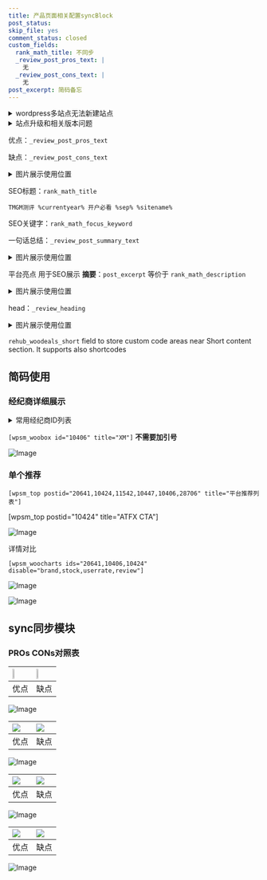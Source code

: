 ```yaml
---
title: 产品页面相关配置syncBlock
post_status: 
skip_file: yes
comment_status: closed
custom_fields:
  rank_math_title: 不同步
  _review_post_pros_text: |
    无
  _review_post_cons_text: |
    无
post_excerpt: 简码备忘
---
```

<details><summary>wordpress多站点无法新建站点</summary>

<li>和报错需要清理cookies一样的原因</li>
<li>wp-config.php里面<code>define( 'SUBDOMAIN_INSTALL', false );//子域名安装</code></li>
<li>新建子站点是用<code>define( 'SUBDOMAIN_INSTALL', true);//子域名安装</code> 完成以后，改成<code>false</code></li>
</details>

<details><summary>站点升级和相关版本问题</summary>

<p>wordpress：5.9.9
woocommerce：7.5.1
出现问题的地方：主题选项里面>><strong>Product layout >>compact style</strong></p>
<p>如何出现没有用过的字段 导致无法保存。先导出配置 然后进行修改，后面再次恢复即可。</p>
<p>出现部分字段无法显示时，需要返回默认布局后，对产品进行保存就好了。</p>
<p></p>
</details>

优点：`_review_post_pros_text`

缺点：`_review_post_cons_text`

<details><summary>图片展示使用位置</summary>

<img src="https://prod-files-secure.s3.us-west-2.amazonaws.com/39ed1227-6d7d-4570-be36-9ccd4a2c4241/f51d3d83-55d4-4bdf-9604-f37ec77ab556/Untitled.png?X-Amz-Algorithm=AWS4-HMAC-SHA256&X-Amz-Content-Sha256=UNSIGNED-PAYLOAD&X-Amz-Credential=ASIAZI2LB466QSXTXYF2%2F20250619%2Fus-west-2%2Fs3%2Faws4_request&X-Amz-Date=20250619T165521Z&X-Amz-Expires=3600&X-Amz-Security-Token=IQoJb3JpZ2luX2VjEMH%2F%2F%2F%2F%2F%2F%2F%2F%2F%2FwEaCXVzLXdlc3QtMiJGMEQCIHbXmRnYVxeWqzPWl4hhE60eOixpHAaDqTmEvNh6UAImAiA6nI66OEkFpnrnAvSg9fJdXls%2FsjDhYV%2BEmY%2FH2OT%2FLiqIBAiq%2F%2F%2F%2F%2F%2F%2F%2F%2F%2F8BEAAaDDYzNzQyMzE4MzgwNSIMG%2BZ2L8rITmxMj4WJKtwDTRDmd7xP4VSdah2s1Z5MBc5TYpiTs2Oxt4%2F3M%2FyMScy8EWL4cVlUVripcT1ieALtyXc9PkrNqrzzVMqGaa4E%2BI9fvlBXj8Tt0%2BUNwkQlJsj7BmHIW0BPh%2B0%2Bt7ceiK2%2BpJHa28jGHZCjI7RMiRuxBX3OsyqgIIg0t%2FV%2BS05KJ5hr2BUjmC6pb%2BxzlV6wTSHu2jIyZeRZG4biKHe082nS7sSs%2BumAR%2FEe8SSYlkoW7%2Fb6e6oL5cLOCKLET%2BzJj7dkDkMBpZp70VZwL0M1P7g40aHKQRT22jMCbpy%2B0k2wq5MC8DtrGiP38W7C6kKqIbNE5jtkK0jww0s%2FWNCprMqHvYRPMslCYAOpZiPNtHCHRq43JdP7qQvN2gDoEx3Np1PidRaxeLndReRU8wK2B1aV2XvjfhBwLcKo9LcWkbBKyDPaSmeuS2s1VvBq%2BiPbFLhGnszDnwgTUj0NsPIKSSWPob3cIlL9BnrktAc6CMowwPNJu6HRwFaJSLSgsfVkCphK2xpTXR8zPDqwJyrJmeCq1n%2FbuFdKdnOtr10irIk1cdFDXGplimMiRKIIW8QxwO04YRgCYeLAVSGnKQMf2%2F4V7KUye8uON5h8nQMkZrvM00AnP%2BrbNhkkrKqCsR8w6frQwgY6pgGkpdbu1ksioTcsN%2FEfTk0iDsuKwbl5Pi4hdQyXlTMPqb1eEceOZqrAJ2BOg8KoTr7%2FSxz7Dh1zZDjgZnoWPXBtBQLt0Wcf6OZe2yuNzLd4zQheb5pJm6uR8eQtpVbQVqJkn24YshVriWCiGxsRS%2BnmXMaqyxMBf3Xgm%2Bq08YynPa30IiHkex2bEehzdEsrahExCfmTj1UW0cnbDi8WVqPwYJ0hqiiy&X-Amz-Signature=05ee99675ae4199c6a1a315e9b126192a8fc5bf2cd1020f1f153abc283dbfcac&X-Amz-SignedHeaders=host&x-amz-checksum-mode=ENABLED&x-id=GetObject" alt="Image">
</details>

SEO标题：`rank_math_title`

`TMGM测评 %currentyear% 开户必看 %sep% %sitename%`

SEO关键字：`rank_math_focus_keyword`

一句话总结：`_review_post_summary_text`

<details><summary>图片展示使用位置</summary>

<img src="https://prod-files-secure.s3.us-west-2.amazonaws.com/39ed1227-6d7d-4570-be36-9ccd4a2c4241/4b96a922-296c-4f4e-8630-d1c870cbce01/Untitled.png?X-Amz-Algorithm=AWS4-HMAC-SHA256&X-Amz-Content-Sha256=UNSIGNED-PAYLOAD&X-Amz-Credential=ASIAZI2LB466YRLUP2JF%2F20250619%2Fus-west-2%2Fs3%2Faws4_request&X-Amz-Date=20250619T165521Z&X-Amz-Expires=3600&X-Amz-Security-Token=IQoJb3JpZ2luX2VjEMH%2F%2F%2F%2F%2F%2F%2F%2F%2F%2FwEaCXVzLXdlc3QtMiJHMEUCIQCDV2zIuiK8uXL6kgESC%2FsopCs1ZsgN9ACOG0lBXaR1PwIgBASbGVb1seft89h4MhfT7XInHHiD5ktX3MBk5wvM2OcqiAQIqv%2F%2F%2F%2F%2F%2F%2F%2F%2F%2FARAAGgw2Mzc0MjMxODM4MDUiDBxS8JU28x6OnltNTircA3KXupVRiheGsKlgde5SD0J8VXhWnErhBwWwq4F79VDvbw0OwHbKzYN%2B0xG4TF1FvSBHcdrv9RLeqpGH1L%2BOk8bMxX5%2Bk%2B0KXkpOTabWdYxFsWzi2pSwKFxOtH0E2I1qxeuNicylbiTil859pxI21IzxcAIKHuHPn2d57%2FNsaK2pNHnp09Lk96yn4LAjtg%2FQ4kFznjdB1fBn0%2B3egCr3x%2FFrhfYycXtX48pTXQonao6dGNDVsdGOiT27tdeNyvG4l%2BW5Fm91vkb9nuws2kDJyOi%2FeF4nTAwSyYGqRXhJs1VDIAk5dlPqpB0YEiH%2FATFESumiNvVjuonsp43rFWPkbx7HrMwOtjBtrce4xVlhfFcvWNnb6E8bGzdcVCE%2BxP5JfbDiisYZJ4Mo2fBj%2BtnXZFk6dgPpuI%2BWYX6xx2xeuzbEPpG9P84KEsfeUfrZMpBBySMG2lcrvfe9x8RPmFDq%2FGKc%2FJfnBt8NlwsKMJaaQpohwtykK6%2FecEUC2J%2BKaXSYQ84QagzLSG%2BFiX35CWzWLmi9K55uq%2BDSFyYMfkBs%2FYi24sLFV3FmmHmsa80de6FCKfrkvTbgFuSPHa%2F3cc2B%2FPnGmrsT4BwWW2ToEHI%2FX0cfv3yB748%2FtZQMFb2jMN%2F60MIGOqUB9wizntUpSE5DN5NQg%2BT%2FLs9ZP5XUf6xFHN9jwHfe2Pu2LYX0Rh43ziqRutSSIhg09bHl2diVEwwjoRoKUQ3o20ZqBuz%2Frsdfdj7ejLrDSY4Ld%2F7K0PImBkyLxFeo34MgGSVQLFwlV2AmO9l6YTBNeqP1H%2BJUhMTtgdYzmd9Z2q2%2F2iKY7MWWSovJMu4e%2BbuG77VaSJCrtFsr715ecfXDTLoe1aPk&X-Amz-Signature=0cb7ac86ca221c4b40a521ec9ab30ead82e4de25648d4cfe05a7a02a097f5c3c&X-Amz-SignedHeaders=host&x-amz-checksum-mode=ENABLED&x-id=GetObject" alt="Image">
</details>

平台亮点 用于SEO展示 **摘要**：`post_excerpt`  等价于 `rank_math_description`

<details><summary>图片展示使用位置</summary>

<img src="https://prod-files-secure.s3.us-west-2.amazonaws.com/39ed1227-6d7d-4570-be36-9ccd4a2c4241/1ee11f63-b60a-4dfe-a7a7-d58ff23b5d88/Untitled.png?X-Amz-Algorithm=AWS4-HMAC-SHA256&X-Amz-Content-Sha256=UNSIGNED-PAYLOAD&X-Amz-Credential=ASIAZI2LB466TDOAV3JN%2F20250619%2Fus-west-2%2Fs3%2Faws4_request&X-Amz-Date=20250619T165522Z&X-Amz-Expires=3600&X-Amz-Security-Token=IQoJb3JpZ2luX2VjEMH%2F%2F%2F%2F%2F%2F%2F%2F%2F%2FwEaCXVzLXdlc3QtMiJHMEUCIDOmGk1CVqs%2FOM8Y%2FxDyi2o1wUA1rYTYj4gI2CCRZmlYAiEA8aPzWKY%2BTVr9GgJ%2BNYnHOWp%2F0jWxZ8I39iw1KbVw%2FjIqiAQIqv%2F%2F%2F%2F%2F%2F%2F%2F%2F%2FARAAGgw2Mzc0MjMxODM4MDUiDAB3LqdBwVd8cl6FuircA9sbaAsA0FiBr34vo1eaLlDQiYxTgdEgwWyMX7Zgx1e2osBO5tB%2FMkFRKsLaMYbhnHTshXZuikCFL73fO2jWOccMb5ZdS%2B0EI1U1B8hQvcosvuTKi0vkbwsVTUvzzXCv7un8%2FV7OETw9kb4JqRpQWcCM2KFc%2FGXYv19wdo8aML8HYHZW1mMS9N%2BNE2rp%2BnKtlYoiOlYSofOghhKsNiIj%2BEuaSm6Zx7pS%2BFQNukbvTD8n2yhWcRkUDNvCqZvh%2BowrcgVIdwrEtbCNqQVgnggE9CC711yUbROOb89Y4GS4wX11xh6%2FObMAxUiyaKWiuvh1dfdf%2F%2Bx3NRy%2BIlwy9ciUHZXWw3ks2p2FENbyBbl4tQgi97ZruDSCYpPb%2FadX5PBVNEyVavOZnPhx6mvYPbfPg3G5ILo%2BdJqMjKGvgfELZFZ%2FttuAs%2BwG9LQo8wuSmA3d2gD%2F%2B0MO6tGk27lgz74t9rUhoGeIEhmbF4spT2Hy03uGdLajOF7jQl%2FRBSIQM5hlkarirMEz8kg%2BrVF48clUdjRki0HmxzHTTlJopwZzBQnZ7%2BbSGdCWmJwFScejRvkFm8ga21RH%2BZ12V%2BA%2BPs4HUvKXYSTRDyoZx4E2tDG1UvfyB6pimh%2B52wJ0k5gmMNf60MIGOqUB3ekuBBEYnerUvdgNK3ve3B3pE9j7YqpgFq9p4Y%2FdKeyDatzN0qeBS9Zqri9tBTCjNtN0uIA4kbA8m5mg2d8NaBtCUrm53g3PbSYjTRT7qYZqOJ0cjfdkjR2Zt2LtfKTBsofHEZMbnOh4W5hDCno5MJNpgNg3OIVIx2bPT3RIfMShDwB4jLkFxgFa9bYLDThUGdtOqVZlA%2BxwAdV56Ba077rZcEJA&X-Amz-Signature=b611990ed82da450516cd2c78c58230b502c6c1309952305912ff1ffc7edc44a&X-Amz-SignedHeaders=host&x-amz-checksum-mode=ENABLED&x-id=GetObject" alt="Image">
<img src="https://prod-files-secure.s3.us-west-2.amazonaws.com/39ed1227-6d7d-4570-be36-9ccd4a2c4241/ad4118b5-78d8-4fbe-801e-3b29b5d99c01/Untitled.png?X-Amz-Algorithm=AWS4-HMAC-SHA256&X-Amz-Content-Sha256=UNSIGNED-PAYLOAD&X-Amz-Credential=ASIAZI2LB466TDOAV3JN%2F20250619%2Fus-west-2%2Fs3%2Faws4_request&X-Amz-Date=20250619T165522Z&X-Amz-Expires=3600&X-Amz-Security-Token=IQoJb3JpZ2luX2VjEMH%2F%2F%2F%2F%2F%2F%2F%2F%2F%2FwEaCXVzLXdlc3QtMiJHMEUCIDOmGk1CVqs%2FOM8Y%2FxDyi2o1wUA1rYTYj4gI2CCRZmlYAiEA8aPzWKY%2BTVr9GgJ%2BNYnHOWp%2F0jWxZ8I39iw1KbVw%2FjIqiAQIqv%2F%2F%2F%2F%2F%2F%2F%2F%2F%2FARAAGgw2Mzc0MjMxODM4MDUiDAB3LqdBwVd8cl6FuircA9sbaAsA0FiBr34vo1eaLlDQiYxTgdEgwWyMX7Zgx1e2osBO5tB%2FMkFRKsLaMYbhnHTshXZuikCFL73fO2jWOccMb5ZdS%2B0EI1U1B8hQvcosvuTKi0vkbwsVTUvzzXCv7un8%2FV7OETw9kb4JqRpQWcCM2KFc%2FGXYv19wdo8aML8HYHZW1mMS9N%2BNE2rp%2BnKtlYoiOlYSofOghhKsNiIj%2BEuaSm6Zx7pS%2BFQNukbvTD8n2yhWcRkUDNvCqZvh%2BowrcgVIdwrEtbCNqQVgnggE9CC711yUbROOb89Y4GS4wX11xh6%2FObMAxUiyaKWiuvh1dfdf%2F%2Bx3NRy%2BIlwy9ciUHZXWw3ks2p2FENbyBbl4tQgi97ZruDSCYpPb%2FadX5PBVNEyVavOZnPhx6mvYPbfPg3G5ILo%2BdJqMjKGvgfELZFZ%2FttuAs%2BwG9LQo8wuSmA3d2gD%2F%2B0MO6tGk27lgz74t9rUhoGeIEhmbF4spT2Hy03uGdLajOF7jQl%2FRBSIQM5hlkarirMEz8kg%2BrVF48clUdjRki0HmxzHTTlJopwZzBQnZ7%2BbSGdCWmJwFScejRvkFm8ga21RH%2BZ12V%2BA%2BPs4HUvKXYSTRDyoZx4E2tDG1UvfyB6pimh%2B52wJ0k5gmMNf60MIGOqUB3ekuBBEYnerUvdgNK3ve3B3pE9j7YqpgFq9p4Y%2FdKeyDatzN0qeBS9Zqri9tBTCjNtN0uIA4kbA8m5mg2d8NaBtCUrm53g3PbSYjTRT7qYZqOJ0cjfdkjR2Zt2LtfKTBsofHEZMbnOh4W5hDCno5MJNpgNg3OIVIx2bPT3RIfMShDwB4jLkFxgFa9bYLDThUGdtOqVZlA%2BxwAdV56Ba077rZcEJA&X-Amz-Signature=1c6fe05d478ef56a5908031253503e69d96ede60872f0d461b876fdf0f6aa3ea&X-Amz-SignedHeaders=host&x-amz-checksum-mode=ENABLED&x-id=GetObject" alt="Image">
<img src="https://prod-files-secure.s3.us-west-2.amazonaws.com/39ed1227-6d7d-4570-be36-9ccd4a2c4241/a38cf7c9-a79c-4b64-9e94-13589fe0758b/Untitled.png?X-Amz-Algorithm=AWS4-HMAC-SHA256&X-Amz-Content-Sha256=UNSIGNED-PAYLOAD&X-Amz-Credential=ASIAZI2LB466TDOAV3JN%2F20250619%2Fus-west-2%2Fs3%2Faws4_request&X-Amz-Date=20250619T165522Z&X-Amz-Expires=3600&X-Amz-Security-Token=IQoJb3JpZ2luX2VjEMH%2F%2F%2F%2F%2F%2F%2F%2F%2F%2FwEaCXVzLXdlc3QtMiJHMEUCIDOmGk1CVqs%2FOM8Y%2FxDyi2o1wUA1rYTYj4gI2CCRZmlYAiEA8aPzWKY%2BTVr9GgJ%2BNYnHOWp%2F0jWxZ8I39iw1KbVw%2FjIqiAQIqv%2F%2F%2F%2F%2F%2F%2F%2F%2F%2FARAAGgw2Mzc0MjMxODM4MDUiDAB3LqdBwVd8cl6FuircA9sbaAsA0FiBr34vo1eaLlDQiYxTgdEgwWyMX7Zgx1e2osBO5tB%2FMkFRKsLaMYbhnHTshXZuikCFL73fO2jWOccMb5ZdS%2B0EI1U1B8hQvcosvuTKi0vkbwsVTUvzzXCv7un8%2FV7OETw9kb4JqRpQWcCM2KFc%2FGXYv19wdo8aML8HYHZW1mMS9N%2BNE2rp%2BnKtlYoiOlYSofOghhKsNiIj%2BEuaSm6Zx7pS%2BFQNukbvTD8n2yhWcRkUDNvCqZvh%2BowrcgVIdwrEtbCNqQVgnggE9CC711yUbROOb89Y4GS4wX11xh6%2FObMAxUiyaKWiuvh1dfdf%2F%2Bx3NRy%2BIlwy9ciUHZXWw3ks2p2FENbyBbl4tQgi97ZruDSCYpPb%2FadX5PBVNEyVavOZnPhx6mvYPbfPg3G5ILo%2BdJqMjKGvgfELZFZ%2FttuAs%2BwG9LQo8wuSmA3d2gD%2F%2B0MO6tGk27lgz74t9rUhoGeIEhmbF4spT2Hy03uGdLajOF7jQl%2FRBSIQM5hlkarirMEz8kg%2BrVF48clUdjRki0HmxzHTTlJopwZzBQnZ7%2BbSGdCWmJwFScejRvkFm8ga21RH%2BZ12V%2BA%2BPs4HUvKXYSTRDyoZx4E2tDG1UvfyB6pimh%2B52wJ0k5gmMNf60MIGOqUB3ekuBBEYnerUvdgNK3ve3B3pE9j7YqpgFq9p4Y%2FdKeyDatzN0qeBS9Zqri9tBTCjNtN0uIA4kbA8m5mg2d8NaBtCUrm53g3PbSYjTRT7qYZqOJ0cjfdkjR2Zt2LtfKTBsofHEZMbnOh4W5hDCno5MJNpgNg3OIVIx2bPT3RIfMShDwB4jLkFxgFa9bYLDThUGdtOqVZlA%2BxwAdV56Ba077rZcEJA&X-Amz-Signature=bcf5c45321fed450b645809a39714c7c6a9f05a3476ce1efa49055faf0131dc8&X-Amz-SignedHeaders=host&x-amz-checksum-mode=ENABLED&x-id=GetObject" alt="Image">
<img src="https://prod-files-secure.s3.us-west-2.amazonaws.com/39ed1227-6d7d-4570-be36-9ccd4a2c4241/7da6fc1e-d2ac-42ae-8c75-cb5749aa18f6/Untitled.png?X-Amz-Algorithm=AWS4-HMAC-SHA256&X-Amz-Content-Sha256=UNSIGNED-PAYLOAD&X-Amz-Credential=ASIAZI2LB466TDOAV3JN%2F20250619%2Fus-west-2%2Fs3%2Faws4_request&X-Amz-Date=20250619T165522Z&X-Amz-Expires=3600&X-Amz-Security-Token=IQoJb3JpZ2luX2VjEMH%2F%2F%2F%2F%2F%2F%2F%2F%2F%2FwEaCXVzLXdlc3QtMiJHMEUCIDOmGk1CVqs%2FOM8Y%2FxDyi2o1wUA1rYTYj4gI2CCRZmlYAiEA8aPzWKY%2BTVr9GgJ%2BNYnHOWp%2F0jWxZ8I39iw1KbVw%2FjIqiAQIqv%2F%2F%2F%2F%2F%2F%2F%2F%2F%2FARAAGgw2Mzc0MjMxODM4MDUiDAB3LqdBwVd8cl6FuircA9sbaAsA0FiBr34vo1eaLlDQiYxTgdEgwWyMX7Zgx1e2osBO5tB%2FMkFRKsLaMYbhnHTshXZuikCFL73fO2jWOccMb5ZdS%2B0EI1U1B8hQvcosvuTKi0vkbwsVTUvzzXCv7un8%2FV7OETw9kb4JqRpQWcCM2KFc%2FGXYv19wdo8aML8HYHZW1mMS9N%2BNE2rp%2BnKtlYoiOlYSofOghhKsNiIj%2BEuaSm6Zx7pS%2BFQNukbvTD8n2yhWcRkUDNvCqZvh%2BowrcgVIdwrEtbCNqQVgnggE9CC711yUbROOb89Y4GS4wX11xh6%2FObMAxUiyaKWiuvh1dfdf%2F%2Bx3NRy%2BIlwy9ciUHZXWw3ks2p2FENbyBbl4tQgi97ZruDSCYpPb%2FadX5PBVNEyVavOZnPhx6mvYPbfPg3G5ILo%2BdJqMjKGvgfELZFZ%2FttuAs%2BwG9LQo8wuSmA3d2gD%2F%2B0MO6tGk27lgz74t9rUhoGeIEhmbF4spT2Hy03uGdLajOF7jQl%2FRBSIQM5hlkarirMEz8kg%2BrVF48clUdjRki0HmxzHTTlJopwZzBQnZ7%2BbSGdCWmJwFScejRvkFm8ga21RH%2BZ12V%2BA%2BPs4HUvKXYSTRDyoZx4E2tDG1UvfyB6pimh%2B52wJ0k5gmMNf60MIGOqUB3ekuBBEYnerUvdgNK3ve3B3pE9j7YqpgFq9p4Y%2FdKeyDatzN0qeBS9Zqri9tBTCjNtN0uIA4kbA8m5mg2d8NaBtCUrm53g3PbSYjTRT7qYZqOJ0cjfdkjR2Zt2LtfKTBsofHEZMbnOh4W5hDCno5MJNpgNg3OIVIx2bPT3RIfMShDwB4jLkFxgFa9bYLDThUGdtOqVZlA%2BxwAdV56Ba077rZcEJA&X-Amz-Signature=c795e2e5414bb93c92b79a5af99982a47cea119c444d77e1ce31c48c87d87acf&X-Amz-SignedHeaders=host&x-amz-checksum-mode=ENABLED&x-id=GetObject" alt="Image">
<img src="https://prod-files-secure.s3.us-west-2.amazonaws.com/39ed1227-6d7d-4570-be36-9ccd4a2c4241/7e97f40a-eaee-47f5-b2f9-475f96808fa7/Untitled.png?X-Amz-Algorithm=AWS4-HMAC-SHA256&X-Amz-Content-Sha256=UNSIGNED-PAYLOAD&X-Amz-Credential=ASIAZI2LB466TDOAV3JN%2F20250619%2Fus-west-2%2Fs3%2Faws4_request&X-Amz-Date=20250619T165522Z&X-Amz-Expires=3600&X-Amz-Security-Token=IQoJb3JpZ2luX2VjEMH%2F%2F%2F%2F%2F%2F%2F%2F%2F%2FwEaCXVzLXdlc3QtMiJHMEUCIDOmGk1CVqs%2FOM8Y%2FxDyi2o1wUA1rYTYj4gI2CCRZmlYAiEA8aPzWKY%2BTVr9GgJ%2BNYnHOWp%2F0jWxZ8I39iw1KbVw%2FjIqiAQIqv%2F%2F%2F%2F%2F%2F%2F%2F%2F%2FARAAGgw2Mzc0MjMxODM4MDUiDAB3LqdBwVd8cl6FuircA9sbaAsA0FiBr34vo1eaLlDQiYxTgdEgwWyMX7Zgx1e2osBO5tB%2FMkFRKsLaMYbhnHTshXZuikCFL73fO2jWOccMb5ZdS%2B0EI1U1B8hQvcosvuTKi0vkbwsVTUvzzXCv7un8%2FV7OETw9kb4JqRpQWcCM2KFc%2FGXYv19wdo8aML8HYHZW1mMS9N%2BNE2rp%2BnKtlYoiOlYSofOghhKsNiIj%2BEuaSm6Zx7pS%2BFQNukbvTD8n2yhWcRkUDNvCqZvh%2BowrcgVIdwrEtbCNqQVgnggE9CC711yUbROOb89Y4GS4wX11xh6%2FObMAxUiyaKWiuvh1dfdf%2F%2Bx3NRy%2BIlwy9ciUHZXWw3ks2p2FENbyBbl4tQgi97ZruDSCYpPb%2FadX5PBVNEyVavOZnPhx6mvYPbfPg3G5ILo%2BdJqMjKGvgfELZFZ%2FttuAs%2BwG9LQo8wuSmA3d2gD%2F%2B0MO6tGk27lgz74t9rUhoGeIEhmbF4spT2Hy03uGdLajOF7jQl%2FRBSIQM5hlkarirMEz8kg%2BrVF48clUdjRki0HmxzHTTlJopwZzBQnZ7%2BbSGdCWmJwFScejRvkFm8ga21RH%2BZ12V%2BA%2BPs4HUvKXYSTRDyoZx4E2tDG1UvfyB6pimh%2B52wJ0k5gmMNf60MIGOqUB3ekuBBEYnerUvdgNK3ve3B3pE9j7YqpgFq9p4Y%2FdKeyDatzN0qeBS9Zqri9tBTCjNtN0uIA4kbA8m5mg2d8NaBtCUrm53g3PbSYjTRT7qYZqOJ0cjfdkjR2Zt2LtfKTBsofHEZMbnOh4W5hDCno5MJNpgNg3OIVIx2bPT3RIfMShDwB4jLkFxgFa9bYLDThUGdtOqVZlA%2BxwAdV56Ba077rZcEJA&X-Amz-Signature=df9daa9e5a738aa552becce79d0a2b6e731d0dd69ac60fb771abe7b258b12e91&X-Amz-SignedHeaders=host&x-amz-checksum-mode=ENABLED&x-id=GetObject" alt="Image">
</details>

head：`_review_heading`

<details><summary>图片展示使用位置</summary>

<img src="https://prod-files-secure.s3.us-west-2.amazonaws.com/39ed1227-6d7d-4570-be36-9ccd4a2c4241/3a4650ad-9887-415c-889a-edd51fa54f27/Untitled.png?X-Amz-Algorithm=AWS4-HMAC-SHA256&X-Amz-Content-Sha256=UNSIGNED-PAYLOAD&X-Amz-Credential=ASIAZI2LB4667Q7UOCK4%2F20250619%2Fus-west-2%2Fs3%2Faws4_request&X-Amz-Date=20250619T165523Z&X-Amz-Expires=3600&X-Amz-Security-Token=IQoJb3JpZ2luX2VjEMH%2F%2F%2F%2F%2F%2F%2F%2F%2F%2FwEaCXVzLXdlc3QtMiJGMEQCIHUg%2Fz5Zqugy7x1Eiq%2BsW2aCE2MP1UNoL3yOClp85%2BIuAiAF3UbdQr1oRXSnbDZPH5aXVkx6qQVCSW8IToOlItRz5CqIBAiq%2F%2F%2F%2F%2F%2F%2F%2F%2F%2F8BEAAaDDYzNzQyMzE4MzgwNSIMepw2tlNuan46loFRKtwDCDraNhhz%2FiF%2BVJa8eLlIUV99MwHmOVlJfV456zyz9VqUZnVWVqweeSvg0FPNLXFbyOfb1KKdTte1aPDHc9VB%2BWIORWp5byM2njERa8QJvdOKB%2FJoBK103QOriVHcbHuJzWrkVbwXl0hfXMmeqAa007%2BswOBdIBRId2d81bKApLaOPlQF9qZV3eSUMcMMNs%2BXbMmkZqSGQNhRWTnN7CZKW4H4wtxSxJ88LRwJdu%2FXxDDuMR%2BT9opnVQr4VhPcTejrL%2FxgRJgENjU%2FYJR0HUKAo5bgvOIJjbYMfsNbahjOJJzrNLxhoKHdKwIeEqdv%2BUJZ4cWwnD31APq79%2BkpA9qfH0ytM9axeOTzJbMTJfNDkyFVXuerrALqrnU9VahjA2gLJQ2fD1gfLNfyc7gFadZqB1Vo0kROujqRiYBiP15Y7DTxXohNFtWm%2Bd36K94KFNDtszrAjvylTU3U%2BSyPu54vDurX710LH7NqMOVdbJeRdwH7lpF8dPKl%2Bg%2BU%2FfsgmIesn6LF7RElCXXwJv5%2FZ1pSvGB89la2DuS3Qhpv1Tw8zmdekPckYe2SmnhBQD5fOIknCuzz%2FxQiv3Sc%2FPseB3PPlIjO26YnlbtrWNdd%2Bh9ZWjgrMCLEVmtBj8AfQ5IwuPrQwgY6pgGkXy8pWA66sfNhY3scG0fTtMhaMix38iGUG76SomwKZ%2F652K0SC2vT%2BaT1S7UwvFdGXu%2B0I0Yh38FUBH%2BlVDVFMmMXgH2hCVlE%2F6eO92C0234yqMDSFoAtfuWY6khYDmcFom8LXRUyU3mbzAmfWnRXATSXirP9jzCjm%2F3DTGkA9YIntA%2Bc3Gy%2FkpUB63GM9QAMbEyuV3TAqTQxm3DogPY%2BhGz5ihdY&X-Amz-Signature=3bc957a2153e9ecb0212438427084b1607909d0c38303c43f519512d4a12617f&X-Amz-SignedHeaders=host&x-amz-checksum-mode=ENABLED&x-id=GetObject" alt="Image">
</details>

`rehub_woodeals_short`	field to store custom code areas near Short content section. It supports also shortcodes



## 简码使用

### 经纪商详细展示

<details><summary>常用经纪商ID列表</summary>

<pre><code class="php">嘉盛 ===> 20641  [wpsm_woobox id="20641" title="嘉盛"]
易信easymarkets ===> 11542  [wpsm_woobox id="11542" title="易信easymarkets"]
ATFX外汇 ===> 10424  [wpsm_woobox id="10424" title="ATFX"]
XM ===> 10406  [wpsm_woobox id="10406" title="XM"]
TMGM ===> 29622  [wpsm_woobox id="29622" title="TMGM"]
HYCM ===> 10447  [wpsm_woobox id="10447" title="HYCM"]
fpmarkets澳福外汇 ===> 20639  [wpsm_woobox id="20639" title="fpmarkets澳福外汇"]</code></pre>
</details>

`[wpsm_woobox id="10406" title="XM"]` **不需要加引号**

![Image](https://prod-files-secure.s3.us-west-2.amazonaws.com/39ed1227-6d7d-4570-be36-9ccd4a2c4241/4f898f9d-0fa7-4e43-acd3-ac6bc7be575a/Untitled.png?X-Amz-Algorithm=AWS4-HMAC-SHA256&X-Amz-Content-Sha256=UNSIGNED-PAYLOAD&X-Amz-Credential=ASIAZI2LB4662AMDA7C4%2F20250619%2Fus-west-2%2Fs3%2Faws4_request&X-Amz-Date=20250619T165520Z&X-Amz-Expires=3600&X-Amz-Security-Token=IQoJb3JpZ2luX2VjEMH%2F%2F%2F%2F%2F%2F%2F%2F%2F%2FwEaCXVzLXdlc3QtMiJHMEUCIQDtGDPsfL75zgfThdwApTnFByPtbMYb675Tm29ej2kE2wIgH4dfnw4efOsdiOVyMHjtwOIuRmm4SlzqfC4SfUb9v3oqiAQIqv%2F%2F%2F%2F%2F%2F%2F%2F%2F%2FARAAGgw2Mzc0MjMxODM4MDUiDP3jqn7iPIr6t0SDoircA3TP5dFMxHD6PUtxuNchp9RN3Lkx7VWHQc%2B5KPoKnf00fM5UpII2zV3Kehveozxvhctk2wCD52ISkK3XKaqP3T02yL5TnCS%2BAPByhM7%2FNFY3J7Roq2O6OnU0IZiMN4M7aPLjL79lQZhtgZi6De3FwMRzWHaBngVMxjWPhYPTuuOHstuFCNqKyoXpTp8qRwFxbeXQ50JbwZ5CuhYxa%2FpZecjkwUE7pIGiR5jsb3of4tv%2FvXNqn8jaCh3sUTBmdwFIqypXRpx3ReoJr%2Bdg%2Bqjw00C9ZZWibZdgCTNGiPQ0kr2L96c6QzITxf9j5V8a6KMvKGij5g5yuo1AA1fD9C8q%2BrPGcdhHjRvrEPcG7rrc8tCsWyseT683bFDJC0XDHgXPd9nkLFCmNNfI3NFgE4jOfnKTZwcmztTMCYEknVSSIpT%2FMFe2nwEEEuHOy21nDtGqbgltG7RSszMBnM8SeKqliCRErejEVWpvtMI5y7DPKMXbny1xbtIejai2kxW2oe8nx99E5rniyl%2Bp7NhEnQdjovabiTXW19Hrq5%2B%2FkC5J9s23x2elUaB4AWFsBihbiUcOruiPWFgMAx3FxPFYSrZMCOjVRddk8QhSejS41SNtg4tq8iLHLrgWhkVrs5EyMLr60MIGOqUBf%2FBXVDAHLr5BcMG%2FWQ%2FGCM%2FqbU5dDbN3mJUQqXQRHlZS7i%2BJ%2FrSCikRIxhJkEFrPTqqQ3F7SjaQC1VzvVvyEJO1eUAGGsEvB4bT7SUqEWXzpxq6gxoz0ZLTJl6WPsL0OpOr1JO19kqjxpBqhtKFL4DTGOxfjsqJ%2FDVtI39tVhJdy9MHUO2rc4R0GeMHmUxka9tZvwui%2FhqAJcMJ9K6NBEF0DZIis&X-Amz-Signature=2a37f3973edde9ccba6d765890d19cf7d63aa35354801eb90053d9d5a7b54b0d&X-Amz-SignedHeaders=host&x-amz-checksum-mode=ENABLED&x-id=GetObject)

### 单个推荐
`[wpsm_top postid="20641,10424,11542,10447,10406,28706" title="平台推荐列表"]`

[wpsm_top postid="10424" title="ATFX CTA"]

![Image](https://prod-files-secure.s3.us-west-2.amazonaws.com/39ed1227-6d7d-4570-be36-9ccd4a2c4241/5ac620dc-51a8-48b6-b55d-91f47299193c/Untitled.png?X-Amz-Algorithm=AWS4-HMAC-SHA256&X-Amz-Content-Sha256=UNSIGNED-PAYLOAD&X-Amz-Credential=ASIAZI2LB4662AMDA7C4%2F20250619%2Fus-west-2%2Fs3%2Faws4_request&X-Amz-Date=20250619T165520Z&X-Amz-Expires=3600&X-Amz-Security-Token=IQoJb3JpZ2luX2VjEMH%2F%2F%2F%2F%2F%2F%2F%2F%2F%2FwEaCXVzLXdlc3QtMiJHMEUCIQDtGDPsfL75zgfThdwApTnFByPtbMYb675Tm29ej2kE2wIgH4dfnw4efOsdiOVyMHjtwOIuRmm4SlzqfC4SfUb9v3oqiAQIqv%2F%2F%2F%2F%2F%2F%2F%2F%2F%2FARAAGgw2Mzc0MjMxODM4MDUiDP3jqn7iPIr6t0SDoircA3TP5dFMxHD6PUtxuNchp9RN3Lkx7VWHQc%2B5KPoKnf00fM5UpII2zV3Kehveozxvhctk2wCD52ISkK3XKaqP3T02yL5TnCS%2BAPByhM7%2FNFY3J7Roq2O6OnU0IZiMN4M7aPLjL79lQZhtgZi6De3FwMRzWHaBngVMxjWPhYPTuuOHstuFCNqKyoXpTp8qRwFxbeXQ50JbwZ5CuhYxa%2FpZecjkwUE7pIGiR5jsb3of4tv%2FvXNqn8jaCh3sUTBmdwFIqypXRpx3ReoJr%2Bdg%2Bqjw00C9ZZWibZdgCTNGiPQ0kr2L96c6QzITxf9j5V8a6KMvKGij5g5yuo1AA1fD9C8q%2BrPGcdhHjRvrEPcG7rrc8tCsWyseT683bFDJC0XDHgXPd9nkLFCmNNfI3NFgE4jOfnKTZwcmztTMCYEknVSSIpT%2FMFe2nwEEEuHOy21nDtGqbgltG7RSszMBnM8SeKqliCRErejEVWpvtMI5y7DPKMXbny1xbtIejai2kxW2oe8nx99E5rniyl%2Bp7NhEnQdjovabiTXW19Hrq5%2B%2FkC5J9s23x2elUaB4AWFsBihbiUcOruiPWFgMAx3FxPFYSrZMCOjVRddk8QhSejS41SNtg4tq8iLHLrgWhkVrs5EyMLr60MIGOqUBf%2FBXVDAHLr5BcMG%2FWQ%2FGCM%2FqbU5dDbN3mJUQqXQRHlZS7i%2BJ%2FrSCikRIxhJkEFrPTqqQ3F7SjaQC1VzvVvyEJO1eUAGGsEvB4bT7SUqEWXzpxq6gxoz0ZLTJl6WPsL0OpOr1JO19kqjxpBqhtKFL4DTGOxfjsqJ%2FDVtI39tVhJdy9MHUO2rc4R0GeMHmUxka9tZvwui%2FhqAJcMJ9K6NBEF0DZIis&X-Amz-Signature=dee1340edfdfe9c70e86530f83156de54f8b56d52aac9b5c1a12bd1064f13035&X-Amz-SignedHeaders=host&x-amz-checksum-mode=ENABLED&x-id=GetObject)

详情对比

`[wpsm_woocharts ids="20641,10406,10424" disable="brand,stock,userrate,review"]`

![Image](https://prod-files-secure.s3.us-west-2.amazonaws.com/39ed1227-6d7d-4570-be36-9ccd4a2c4241/bf3ba45f-b9f3-4295-8aef-b4a495fd25f4/Untitled.png?X-Amz-Algorithm=AWS4-HMAC-SHA256&X-Amz-Content-Sha256=UNSIGNED-PAYLOAD&X-Amz-Credential=ASIAZI2LB4662AMDA7C4%2F20250619%2Fus-west-2%2Fs3%2Faws4_request&X-Amz-Date=20250619T165520Z&X-Amz-Expires=3600&X-Amz-Security-Token=IQoJb3JpZ2luX2VjEMH%2F%2F%2F%2F%2F%2F%2F%2F%2F%2FwEaCXVzLXdlc3QtMiJHMEUCIQDtGDPsfL75zgfThdwApTnFByPtbMYb675Tm29ej2kE2wIgH4dfnw4efOsdiOVyMHjtwOIuRmm4SlzqfC4SfUb9v3oqiAQIqv%2F%2F%2F%2F%2F%2F%2F%2F%2F%2FARAAGgw2Mzc0MjMxODM4MDUiDP3jqn7iPIr6t0SDoircA3TP5dFMxHD6PUtxuNchp9RN3Lkx7VWHQc%2B5KPoKnf00fM5UpII2zV3Kehveozxvhctk2wCD52ISkK3XKaqP3T02yL5TnCS%2BAPByhM7%2FNFY3J7Roq2O6OnU0IZiMN4M7aPLjL79lQZhtgZi6De3FwMRzWHaBngVMxjWPhYPTuuOHstuFCNqKyoXpTp8qRwFxbeXQ50JbwZ5CuhYxa%2FpZecjkwUE7pIGiR5jsb3of4tv%2FvXNqn8jaCh3sUTBmdwFIqypXRpx3ReoJr%2Bdg%2Bqjw00C9ZZWibZdgCTNGiPQ0kr2L96c6QzITxf9j5V8a6KMvKGij5g5yuo1AA1fD9C8q%2BrPGcdhHjRvrEPcG7rrc8tCsWyseT683bFDJC0XDHgXPd9nkLFCmNNfI3NFgE4jOfnKTZwcmztTMCYEknVSSIpT%2FMFe2nwEEEuHOy21nDtGqbgltG7RSszMBnM8SeKqliCRErejEVWpvtMI5y7DPKMXbny1xbtIejai2kxW2oe8nx99E5rniyl%2Bp7NhEnQdjovabiTXW19Hrq5%2B%2FkC5J9s23x2elUaB4AWFsBihbiUcOruiPWFgMAx3FxPFYSrZMCOjVRddk8QhSejS41SNtg4tq8iLHLrgWhkVrs5EyMLr60MIGOqUBf%2FBXVDAHLr5BcMG%2FWQ%2FGCM%2FqbU5dDbN3mJUQqXQRHlZS7i%2BJ%2FrSCikRIxhJkEFrPTqqQ3F7SjaQC1VzvVvyEJO1eUAGGsEvB4bT7SUqEWXzpxq6gxoz0ZLTJl6WPsL0OpOr1JO19kqjxpBqhtKFL4DTGOxfjsqJ%2FDVtI39tVhJdy9MHUO2rc4R0GeMHmUxka9tZvwui%2FhqAJcMJ9K6NBEF0DZIis&X-Amz-Signature=e37c537882cc70434dc3b574a9e9bbac1c73dba8fd494a11d6f75f1868ab3bfa&X-Amz-SignedHeaders=host&x-amz-checksum-mode=ENABLED&x-id=GetObject)

![Image](https://prod-files-secure.s3.us-west-2.amazonaws.com/39ed1227-6d7d-4570-be36-9ccd4a2c4241/30bc56ef-f383-4b48-9768-2ebc9e436ec0/Untitled.png?X-Amz-Algorithm=AWS4-HMAC-SHA256&X-Amz-Content-Sha256=UNSIGNED-PAYLOAD&X-Amz-Credential=ASIAZI2LB4662AMDA7C4%2F20250619%2Fus-west-2%2Fs3%2Faws4_request&X-Amz-Date=20250619T165520Z&X-Amz-Expires=3600&X-Amz-Security-Token=IQoJb3JpZ2luX2VjEMH%2F%2F%2F%2F%2F%2F%2F%2F%2F%2FwEaCXVzLXdlc3QtMiJHMEUCIQDtGDPsfL75zgfThdwApTnFByPtbMYb675Tm29ej2kE2wIgH4dfnw4efOsdiOVyMHjtwOIuRmm4SlzqfC4SfUb9v3oqiAQIqv%2F%2F%2F%2F%2F%2F%2F%2F%2F%2FARAAGgw2Mzc0MjMxODM4MDUiDP3jqn7iPIr6t0SDoircA3TP5dFMxHD6PUtxuNchp9RN3Lkx7VWHQc%2B5KPoKnf00fM5UpII2zV3Kehveozxvhctk2wCD52ISkK3XKaqP3T02yL5TnCS%2BAPByhM7%2FNFY3J7Roq2O6OnU0IZiMN4M7aPLjL79lQZhtgZi6De3FwMRzWHaBngVMxjWPhYPTuuOHstuFCNqKyoXpTp8qRwFxbeXQ50JbwZ5CuhYxa%2FpZecjkwUE7pIGiR5jsb3of4tv%2FvXNqn8jaCh3sUTBmdwFIqypXRpx3ReoJr%2Bdg%2Bqjw00C9ZZWibZdgCTNGiPQ0kr2L96c6QzITxf9j5V8a6KMvKGij5g5yuo1AA1fD9C8q%2BrPGcdhHjRvrEPcG7rrc8tCsWyseT683bFDJC0XDHgXPd9nkLFCmNNfI3NFgE4jOfnKTZwcmztTMCYEknVSSIpT%2FMFe2nwEEEuHOy21nDtGqbgltG7RSszMBnM8SeKqliCRErejEVWpvtMI5y7DPKMXbny1xbtIejai2kxW2oe8nx99E5rniyl%2Bp7NhEnQdjovabiTXW19Hrq5%2B%2FkC5J9s23x2elUaB4AWFsBihbiUcOruiPWFgMAx3FxPFYSrZMCOjVRddk8QhSejS41SNtg4tq8iLHLrgWhkVrs5EyMLr60MIGOqUBf%2FBXVDAHLr5BcMG%2FWQ%2FGCM%2FqbU5dDbN3mJUQqXQRHlZS7i%2BJ%2FrSCikRIxhJkEFrPTqqQ3F7SjaQC1VzvVvyEJO1eUAGGsEvB4bT7SUqEWXzpxq6gxoz0ZLTJl6WPsL0OpOr1JO19kqjxpBqhtKFL4DTGOxfjsqJ%2FDVtI39tVhJdy9MHUO2rc4R0GeMHmUxka9tZvwui%2FhqAJcMJ9K6NBEF0DZIis&X-Amz-Signature=c1379b041fa11e429daff2d3ce2a35e755eface6dda7d513adb98605d5f83597&X-Amz-SignedHeaders=host&x-amz-checksum-mode=ENABLED&x-id=GetObject)

## sync同步模块

### PROs CONs对照表

| <img src="https://cdn.ifttt.fun/gh/jarlin8/OSS@main/icons/customize/pros.svg" height="auto" width="37.3%"> | <img src="https://cdn.ifttt.fun/gh/jarlin8/OSS@main/icons/customize/cons.svg" height="auto" width="28.8%"> |
| :--- | :--- |
| 优点 | 缺点 |

![Image](https://prod-files-secure.s3.us-west-2.amazonaws.com/39ed1227-6d7d-4570-be36-9ccd4a2c4241/8742b755-dfb5-4004-9a5f-d6e561664bd8/Untitled.png?X-Amz-Algorithm=AWS4-HMAC-SHA256&X-Amz-Content-Sha256=UNSIGNED-PAYLOAD&X-Amz-Credential=ASIAZI2LB4662AMDA7C4%2F20250619%2Fus-west-2%2Fs3%2Faws4_request&X-Amz-Date=20250619T165520Z&X-Amz-Expires=3600&X-Amz-Security-Token=IQoJb3JpZ2luX2VjEMH%2F%2F%2F%2F%2F%2F%2F%2F%2F%2FwEaCXVzLXdlc3QtMiJHMEUCIQDtGDPsfL75zgfThdwApTnFByPtbMYb675Tm29ej2kE2wIgH4dfnw4efOsdiOVyMHjtwOIuRmm4SlzqfC4SfUb9v3oqiAQIqv%2F%2F%2F%2F%2F%2F%2F%2F%2F%2FARAAGgw2Mzc0MjMxODM4MDUiDP3jqn7iPIr6t0SDoircA3TP5dFMxHD6PUtxuNchp9RN3Lkx7VWHQc%2B5KPoKnf00fM5UpII2zV3Kehveozxvhctk2wCD52ISkK3XKaqP3T02yL5TnCS%2BAPByhM7%2FNFY3J7Roq2O6OnU0IZiMN4M7aPLjL79lQZhtgZi6De3FwMRzWHaBngVMxjWPhYPTuuOHstuFCNqKyoXpTp8qRwFxbeXQ50JbwZ5CuhYxa%2FpZecjkwUE7pIGiR5jsb3of4tv%2FvXNqn8jaCh3sUTBmdwFIqypXRpx3ReoJr%2Bdg%2Bqjw00C9ZZWibZdgCTNGiPQ0kr2L96c6QzITxf9j5V8a6KMvKGij5g5yuo1AA1fD9C8q%2BrPGcdhHjRvrEPcG7rrc8tCsWyseT683bFDJC0XDHgXPd9nkLFCmNNfI3NFgE4jOfnKTZwcmztTMCYEknVSSIpT%2FMFe2nwEEEuHOy21nDtGqbgltG7RSszMBnM8SeKqliCRErejEVWpvtMI5y7DPKMXbny1xbtIejai2kxW2oe8nx99E5rniyl%2Bp7NhEnQdjovabiTXW19Hrq5%2B%2FkC5J9s23x2elUaB4AWFsBihbiUcOruiPWFgMAx3FxPFYSrZMCOjVRddk8QhSejS41SNtg4tq8iLHLrgWhkVrs5EyMLr60MIGOqUBf%2FBXVDAHLr5BcMG%2FWQ%2FGCM%2FqbU5dDbN3mJUQqXQRHlZS7i%2BJ%2FrSCikRIxhJkEFrPTqqQ3F7SjaQC1VzvVvyEJO1eUAGGsEvB4bT7SUqEWXzpxq6gxoz0ZLTJl6WPsL0OpOr1JO19kqjxpBqhtKFL4DTGOxfjsqJ%2FDVtI39tVhJdy9MHUO2rc4R0GeMHmUxka9tZvwui%2FhqAJcMJ9K6NBEF0DZIis&X-Amz-Signature=e9c6f137a2247a829baa57296018536ede3af570b6f1c84eaf07285dbe290a73&X-Amz-SignedHeaders=host&x-amz-checksum-mode=ENABLED&x-id=GetObject)

| <img src="https://cdn.ifttt.fun/gh/jarlin8/OSS@main/icons/customize/pros1.svg" height="auto"> | <img src="https://cdn.ifttt.fun/gh/jarlin8/OSS@main/icons/customize/cons1.svg" height="auto"> |
| :--- | :--- |
| 优点 | 缺点 |

![Image](https://prod-files-secure.s3.us-west-2.amazonaws.com/39ed1227-6d7d-4570-be36-9ccd4a2c4241/806358f8-c9c4-4e17-bb35-c6c76a5397a5/Untitled.png?X-Amz-Algorithm=AWS4-HMAC-SHA256&X-Amz-Content-Sha256=UNSIGNED-PAYLOAD&X-Amz-Credential=ASIAZI2LB4662AMDA7C4%2F20250619%2Fus-west-2%2Fs3%2Faws4_request&X-Amz-Date=20250619T165520Z&X-Amz-Expires=3600&X-Amz-Security-Token=IQoJb3JpZ2luX2VjEMH%2F%2F%2F%2F%2F%2F%2F%2F%2F%2FwEaCXVzLXdlc3QtMiJHMEUCIQDtGDPsfL75zgfThdwApTnFByPtbMYb675Tm29ej2kE2wIgH4dfnw4efOsdiOVyMHjtwOIuRmm4SlzqfC4SfUb9v3oqiAQIqv%2F%2F%2F%2F%2F%2F%2F%2F%2F%2FARAAGgw2Mzc0MjMxODM4MDUiDP3jqn7iPIr6t0SDoircA3TP5dFMxHD6PUtxuNchp9RN3Lkx7VWHQc%2B5KPoKnf00fM5UpII2zV3Kehveozxvhctk2wCD52ISkK3XKaqP3T02yL5TnCS%2BAPByhM7%2FNFY3J7Roq2O6OnU0IZiMN4M7aPLjL79lQZhtgZi6De3FwMRzWHaBngVMxjWPhYPTuuOHstuFCNqKyoXpTp8qRwFxbeXQ50JbwZ5CuhYxa%2FpZecjkwUE7pIGiR5jsb3of4tv%2FvXNqn8jaCh3sUTBmdwFIqypXRpx3ReoJr%2Bdg%2Bqjw00C9ZZWibZdgCTNGiPQ0kr2L96c6QzITxf9j5V8a6KMvKGij5g5yuo1AA1fD9C8q%2BrPGcdhHjRvrEPcG7rrc8tCsWyseT683bFDJC0XDHgXPd9nkLFCmNNfI3NFgE4jOfnKTZwcmztTMCYEknVSSIpT%2FMFe2nwEEEuHOy21nDtGqbgltG7RSszMBnM8SeKqliCRErejEVWpvtMI5y7DPKMXbny1xbtIejai2kxW2oe8nx99E5rniyl%2Bp7NhEnQdjovabiTXW19Hrq5%2B%2FkC5J9s23x2elUaB4AWFsBihbiUcOruiPWFgMAx3FxPFYSrZMCOjVRddk8QhSejS41SNtg4tq8iLHLrgWhkVrs5EyMLr60MIGOqUBf%2FBXVDAHLr5BcMG%2FWQ%2FGCM%2FqbU5dDbN3mJUQqXQRHlZS7i%2BJ%2FrSCikRIxhJkEFrPTqqQ3F7SjaQC1VzvVvyEJO1eUAGGsEvB4bT7SUqEWXzpxq6gxoz0ZLTJl6WPsL0OpOr1JO19kqjxpBqhtKFL4DTGOxfjsqJ%2FDVtI39tVhJdy9MHUO2rc4R0GeMHmUxka9tZvwui%2FhqAJcMJ9K6NBEF0DZIis&X-Amz-Signature=97ec0f2ee2c8b9231ce21fb377d2c7f4daf7171f797e5203d5901a8538aac7aa&X-Amz-SignedHeaders=host&x-amz-checksum-mode=ENABLED&x-id=GetObject)

| <img src="https://cdn.ifttt.fun/gh/jarlin8/OSS@main/icons/customize/pros2.svg" height="auto"> | <img src="https://cdn.ifttt.fun/gh/jarlin8/OSS@main/icons/customize/cons2.svg" height="auto"> |
| :--- | :--- |
| 优点 | 缺点 |

![Image](https://prod-files-secure.s3.us-west-2.amazonaws.com/39ed1227-6d7d-4570-be36-9ccd4a2c4241/a9245ec9-70dd-4005-b534-0d54315fc5f3/Untitled.png?X-Amz-Algorithm=AWS4-HMAC-SHA256&X-Amz-Content-Sha256=UNSIGNED-PAYLOAD&X-Amz-Credential=ASIAZI2LB4662AMDA7C4%2F20250619%2Fus-west-2%2Fs3%2Faws4_request&X-Amz-Date=20250619T165520Z&X-Amz-Expires=3600&X-Amz-Security-Token=IQoJb3JpZ2luX2VjEMH%2F%2F%2F%2F%2F%2F%2F%2F%2F%2FwEaCXVzLXdlc3QtMiJHMEUCIQDtGDPsfL75zgfThdwApTnFByPtbMYb675Tm29ej2kE2wIgH4dfnw4efOsdiOVyMHjtwOIuRmm4SlzqfC4SfUb9v3oqiAQIqv%2F%2F%2F%2F%2F%2F%2F%2F%2F%2FARAAGgw2Mzc0MjMxODM4MDUiDP3jqn7iPIr6t0SDoircA3TP5dFMxHD6PUtxuNchp9RN3Lkx7VWHQc%2B5KPoKnf00fM5UpII2zV3Kehveozxvhctk2wCD52ISkK3XKaqP3T02yL5TnCS%2BAPByhM7%2FNFY3J7Roq2O6OnU0IZiMN4M7aPLjL79lQZhtgZi6De3FwMRzWHaBngVMxjWPhYPTuuOHstuFCNqKyoXpTp8qRwFxbeXQ50JbwZ5CuhYxa%2FpZecjkwUE7pIGiR5jsb3of4tv%2FvXNqn8jaCh3sUTBmdwFIqypXRpx3ReoJr%2Bdg%2Bqjw00C9ZZWibZdgCTNGiPQ0kr2L96c6QzITxf9j5V8a6KMvKGij5g5yuo1AA1fD9C8q%2BrPGcdhHjRvrEPcG7rrc8tCsWyseT683bFDJC0XDHgXPd9nkLFCmNNfI3NFgE4jOfnKTZwcmztTMCYEknVSSIpT%2FMFe2nwEEEuHOy21nDtGqbgltG7RSszMBnM8SeKqliCRErejEVWpvtMI5y7DPKMXbny1xbtIejai2kxW2oe8nx99E5rniyl%2Bp7NhEnQdjovabiTXW19Hrq5%2B%2FkC5J9s23x2elUaB4AWFsBihbiUcOruiPWFgMAx3FxPFYSrZMCOjVRddk8QhSejS41SNtg4tq8iLHLrgWhkVrs5EyMLr60MIGOqUBf%2FBXVDAHLr5BcMG%2FWQ%2FGCM%2FqbU5dDbN3mJUQqXQRHlZS7i%2BJ%2FrSCikRIxhJkEFrPTqqQ3F7SjaQC1VzvVvyEJO1eUAGGsEvB4bT7SUqEWXzpxq6gxoz0ZLTJl6WPsL0OpOr1JO19kqjxpBqhtKFL4DTGOxfjsqJ%2FDVtI39tVhJdy9MHUO2rc4R0GeMHmUxka9tZvwui%2FhqAJcMJ9K6NBEF0DZIis&X-Amz-Signature=14ca741b001fef13d24a63a4d6f6afff436e2555c10133fdce4722172aa48aa5&X-Amz-SignedHeaders=host&x-amz-checksum-mode=ENABLED&x-id=GetObject)

| <img src="https://cdn.ifttt.fun/gh/jarlin8/OSS@main/icons/customize/pros3.svg" height="auto"> | <img src="https://cdn.ifttt.fun/gh/jarlin8/OSS@main/icons/customize/cons3.svg" height="auto"> |
| :--- | :--- |
| 优点 | 缺点 |

![Image](https://prod-files-secure.s3.us-west-2.amazonaws.com/39ed1227-6d7d-4570-be36-9ccd4a2c4241/e1e580a2-2e5c-4780-9ff4-19c318fc2284/Untitled.png?X-Amz-Algorithm=AWS4-HMAC-SHA256&X-Amz-Content-Sha256=UNSIGNED-PAYLOAD&X-Amz-Credential=ASIAZI2LB4662AMDA7C4%2F20250619%2Fus-west-2%2Fs3%2Faws4_request&X-Amz-Date=20250619T165520Z&X-Amz-Expires=3600&X-Amz-Security-Token=IQoJb3JpZ2luX2VjEMH%2F%2F%2F%2F%2F%2F%2F%2F%2F%2FwEaCXVzLXdlc3QtMiJHMEUCIQDtGDPsfL75zgfThdwApTnFByPtbMYb675Tm29ej2kE2wIgH4dfnw4efOsdiOVyMHjtwOIuRmm4SlzqfC4SfUb9v3oqiAQIqv%2F%2F%2F%2F%2F%2F%2F%2F%2F%2FARAAGgw2Mzc0MjMxODM4MDUiDP3jqn7iPIr6t0SDoircA3TP5dFMxHD6PUtxuNchp9RN3Lkx7VWHQc%2B5KPoKnf00fM5UpII2zV3Kehveozxvhctk2wCD52ISkK3XKaqP3T02yL5TnCS%2BAPByhM7%2FNFY3J7Roq2O6OnU0IZiMN4M7aPLjL79lQZhtgZi6De3FwMRzWHaBngVMxjWPhYPTuuOHstuFCNqKyoXpTp8qRwFxbeXQ50JbwZ5CuhYxa%2FpZecjkwUE7pIGiR5jsb3of4tv%2FvXNqn8jaCh3sUTBmdwFIqypXRpx3ReoJr%2Bdg%2Bqjw00C9ZZWibZdgCTNGiPQ0kr2L96c6QzITxf9j5V8a6KMvKGij5g5yuo1AA1fD9C8q%2BrPGcdhHjRvrEPcG7rrc8tCsWyseT683bFDJC0XDHgXPd9nkLFCmNNfI3NFgE4jOfnKTZwcmztTMCYEknVSSIpT%2FMFe2nwEEEuHOy21nDtGqbgltG7RSszMBnM8SeKqliCRErejEVWpvtMI5y7DPKMXbny1xbtIejai2kxW2oe8nx99E5rniyl%2Bp7NhEnQdjovabiTXW19Hrq5%2B%2FkC5J9s23x2elUaB4AWFsBihbiUcOruiPWFgMAx3FxPFYSrZMCOjVRddk8QhSejS41SNtg4tq8iLHLrgWhkVrs5EyMLr60MIGOqUBf%2FBXVDAHLr5BcMG%2FWQ%2FGCM%2FqbU5dDbN3mJUQqXQRHlZS7i%2BJ%2FrSCikRIxhJkEFrPTqqQ3F7SjaQC1VzvVvyEJO1eUAGGsEvB4bT7SUqEWXzpxq6gxoz0ZLTJl6WPsL0OpOr1JO19kqjxpBqhtKFL4DTGOxfjsqJ%2FDVtI39tVhJdy9MHUO2rc4R0GeMHmUxka9tZvwui%2FhqAJcMJ9K6NBEF0DZIis&X-Amz-Signature=de34f9433ddd3b6b7ddcfaf9c7fbda8c47b0aec8554b60739879467ab57ab30d&X-Amz-SignedHeaders=host&x-amz-checksum-mode=ENABLED&x-id=GetObject)